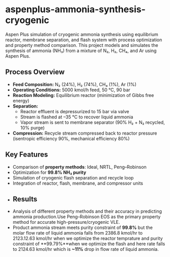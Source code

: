 # aspenplus-ammonia-synthesis-cryogenic
Aspen Plus simulation of cryogenic ammonia synthesis using equilibrium reactor, membrane separation, and flash system with process optimization and property method comparison.
This project models and simulates the synthesis of ammonia (NH₃) from a mixture of N₂, H₂, CH₄, and Ar using Aspen Plus.  
## Process Overview
- **Feed Composition:** N₂ (24%), H₂ (74%), CH₄ (1%), Ar (1%)  
- **Operating Conditions:** 5000 kmol/h feed, 50 °C, 90 bar  
- **Reaction Modeling:** Equilibrium reactor (minimization of Gibbs free energy)  
- **Separation:**  
  - Reactor effluent is depressurized to 15 bar via valve  
  - Stream is flashed at –35 °C to recover liquid ammonia  
  - Vapor stream is sent to membrane separator (90% H₂ + N₂ recycled, 10% purge)  
- **Compression:** Recycle stream compressed back to reactor pressure (isentropic efficiency 90%, mechanical efficiency 80%)  
## Key Features
- Comparison of **property methods**: Ideal, NRTL, Peng–Robinson  
- Optimization for **99.8% NH₃ purity**  
- Simulation of cryogenic flash separation and recycle loop  
- Integration of reactor, flash, membrane, and compressor units
- ## Results
- Analysis of different property methods and their accuracy in predicting ammonia production.Use Peng–Robinson EOS as the primary property method for accurate high-pressure/cryogenic VLE.
- Product ammonia stream meets purity constraint of **99.8%** but the molar flow rate of liquid ammonia falls from 2386.8 kmol/hr to 2123.12.63 kmol/hr when we optimize the reactor temprature and purity constraint of **99.79%**when we optimize the flash and here rate falls to 2124.63 kmol/hr which is **~11%** drop in flow rate of liquid ammonia.
